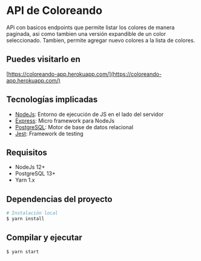 # API de Coloreando

APi con basicos endpoints que permite listar los colores de manera paginada, asi como tambien una versión expandible de un color seleccionado. Tambien, permite agregar nuevo colores a la lista de colores.

## Puedes visitarlo en

[https://coloreando-app.herokuapp.com/](https://coloreando-app.herokuapp.com/)

## Tecnologías implicadas

- [NodeJs](https://nodejs.org/): Entorno de ejecución de JS en el lado del servidor
- [Express](https://expressjs.com/): Micro framework para NodeJs
- [PostgreSQL](https://www.postgresql.org/): Motor de base de datos relacional
- [Jest](https://jestjs.io/): Framework de testing

## Requisitos

- NodeJs 12+
- PostgreSQL 13+
- Yarn 1.x

## Dependencias del proyecto

```sh
# Instalación local
$ yarn install

```

## Compilar y ejecutar

```sh
$ yarn start
```
